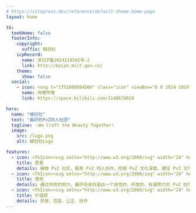 ```yaml
---
# https://vitepress.dev/reference/default-theme-home-page
layout: home

tk:
  teekHome: false
  footerInfo:
    copyright:
      suffix: 植创社
    icpRecord:
      name: 浙ICP备2024119342号-2
      link: http://beian.miit.gov.cn/
    theme:
      show: false
  social:
    - icon: <svg t="1751806884566" class="icon" viewBox="0 0 1024 1024" version="1.1" xmlns="http://www.w3.org/2000/svg" p-id="1635" width="200" height="200"><path d="M306.005333 117.632L444.330667 256h135.296l138.368-138.325333a42.666667 42.666667 0 1 1 60.373333 60.373333l-78.037333 77.952L789.333333 256A149.333333 149.333333 0 0 1 938.666667 405.333333v341.333334a149.333333 149.333333 0 0 1-149.333334 149.333333h-554.666666A149.333333 149.333333 0 0 1 85.333333 746.666667v-341.333334A149.333333 149.333333 0 0 1 234.666667 256h88.96L245.632 177.962667a42.666667 42.666667 0 0 1 60.373333-60.373334zM789.333333 341.333333h-554.666666a64 64 0 0 0-63.701334 57.856L170.666667 405.333333v341.333334a64 64 0 0 0 57.856 63.701333L234.666667 810.666667h554.666666a64 64 0 0 0 63.701334-57.813334L853.333333 746.666667v-341.333334A64 64 0 0 0 789.333333 341.333333zM341.333333 469.333333a42.666667 42.666667 0 0 1 42.666667 42.666667v85.333333a42.666667 42.666667 0 1 1-85.333333 0v-85.333333a42.666667 42.666667 0 0 1 42.666666-42.666667z m341.333334 0a42.666667 42.666667 0 0 1 42.666666 42.666667v85.333333a42.666667 42.666667 0 1 1-85.333333 0v-85.333333a42.666667 42.666667 0 0 1 42.666667-42.666667z" p-id="1636"></path></svg>
      name: 哔哩哔哩
      link: https://space.bilibili.com/1148670028

hero:
  name: "植创社"
  text: "最好的PvZ同人社团"
  tagline: ✨We Craft the Beauty Together!
  image:
    src: /logo.png
    alt: 植创社Logo

features:
  - icon: <TkIcon><svg xmlns="http://www.w3.org/2000/svg" width="24" height="24" viewBox="0 0 24 24"><g fill="none" stroke="currentColor" stroke-linecap="round" stroke-linejoin="round" stroke-width="1.5"><path d="M10.66 10.66A1.9 1.9 0 0 0 10.1 12a1.9 1.9 0 0 0 1.9 1.9a1.9 1.9 0 0 0 1.34-.56"/><path d="M12 6.3a5.7 5.7 0 1 0 5.7 5.7"/><path d="M12 2.5a9.5 9.5 0 1 0 9.5 9.5m-5.975-3.524L12.95 11.05"/><path d="M20.94 5.844L17.7 6.3l.456-3.24a.19.19 0 0 0-.313-.161l-2.148 2.137a1.9 1.9 0 0 0-.513 1.72l.342 1.72l1.72.341a1.9 1.9 0 0 0 1.72-.513L21.1 6.157a.19.19 0 0 0-.162-.313"/></g></svg></TkIcon>
    title: 愿景
    details: 植根 PvZ 社区，服务 PvZ 同人创作，挖掘 PvZ 文化深度，建设 PvZ 文化符号
  - icon: <TkIcon><svg xmlns="http://www.w3.org/2000/svg" width="24" height="24" viewBox="0 0 24 24"><path fill="currentColor" d="M14.4 6H20v10h-7l-.4-2H7v7H5V4h9zm-.4 8h2v-2h2v-2h-2V8h-2v2l-1-2V6h-2v2H9V6H7v2h2v2H7v2h2v-2h2v2h2v-2l1 2zm-3-4V8h2v2zm3 0h2v2h-2z"/></svg></TkIcon>
    title: 使命
    details: 通过共同的努力，最终将会创造出一个良性的、开放的、有凝聚力的 PvZ 创作社区
  - icon: <TkIcon><svg xmlns="http://www.w3.org/2000/svg" width="24" height="24" viewBox="0 0 24 24"><g fill="none"><path fill="currentColor" d="M11 21L4 4l17 7l-6.265 2.685a2 2 0 0 0-1.05 1.05z" opacity="0.16"/><path stroke="currentColor" stroke-linecap="round" stroke-linejoin="round" stroke-width="2" d="M11 21L4 4l17 7l-6.265 2.685a2 2 0 0 0-1.05 1.05z"/></g></svg></TkIcon>
    title: 价值观
    details: 开放、包容、公正、协作
---
```



